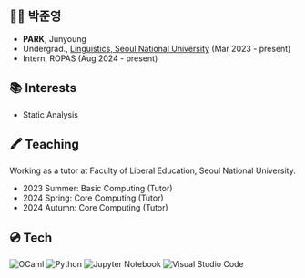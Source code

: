 ## 👨‍💻 박준영
- **PARK**, Junyoung
- Undergrad., [Linguistics, Seoul National University](https://linguist.snu.ac.kr) (Mar 2023 - present)
- Intern, ROPAS (Aug 2024 - present)

## 📚 Interests
- Static Analysis

## 🖍️ Teaching
Working as a tutor at Faculty of Liberal Education, Seoul National University.
- 2023 Summer: Basic Computing (Tutor)
- 2024 Spring: Core Computing (Tutor)
- 2024 Autumn: Core Computing (Tutor)

## 💿 Tech
![OCaml](https://img.shields.io/badge/OCaml-%23E98407.svg?style=for-the-badge&logo=ocaml&logoColor=white)
![Python](https://img.shields.io/badge/python-3670A0?style=for-the-badge&logo=python&logoColor=ffdd54)
![Jupyter Notebook](https://img.shields.io/badge/jupyter-%23FA0F00.svg?style=for-the-badge&logo=jupyter&logoColor=white)
![Visual Studio Code](https://img.shields.io/badge/Visual%20Studio%20Code-0078d7.svg?style=for-the-badge&logo=visual-studio-code&logoColor=white)

